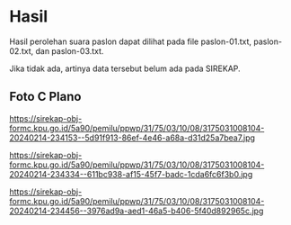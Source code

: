 # Hasil

Hasil perolehan suara paslon dapat dilihat pada file paslon-01.txt, paslon-02.txt, dan paslon-03.txt.

Jika tidak ada, artinya data tersebut belum ada pada SIREKAP.

## Foto C Plano

https://sirekap-obj-formc.kpu.go.id/5a90/pemilu/ppwp/31/75/03/10/08/3175031008104-20240214-234153--5d91f913-86ef-4e46-a68a-d31d25a7bea7.jpg

https://sirekap-obj-formc.kpu.go.id/5a90/pemilu/ppwp/31/75/03/10/08/3175031008104-20240214-234334--611bc938-af15-45f7-badc-1cda6fc6f3b0.jpg

https://sirekap-obj-formc.kpu.go.id/5a90/pemilu/ppwp/31/75/03/10/08/3175031008104-20240214-234456--3976ad9a-aed1-46a5-b406-5f40d892965c.jpg
